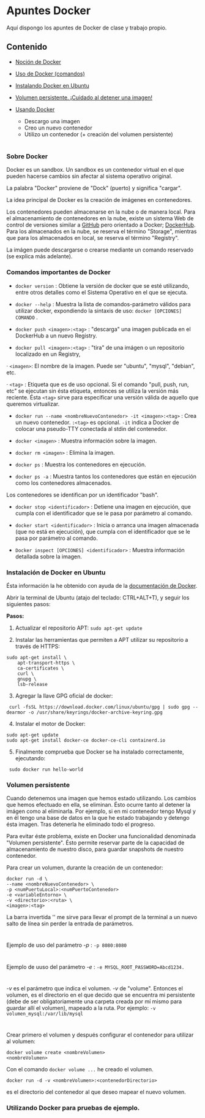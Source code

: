 # Apuntes Docker

Aquí dispongo los apuntes de Docker de clase y trabajo propio.

## Contenido

* [Noción de Docker](#nocion)

* [Uso de Docker (comandos)](#usoDocker)

* [Instalando Docker en Ubuntu](#instalar)

* [Volumen persistente. ¡Cuidado al detener una imagen!](#persistente)

* [Usando Docker](#usoDock)
  * Descargo una imagen
  * Creo un nuevo contenedor
  * Utilizo un contenedor (+ creación del volumen persistente)

#
### <a name="nocion">Sobre Docker</a>

Docker es un sandbox. Un sandbox es un contenedor virtual en el que pueden hacerse cambios sin afectar al sistema operativo original.

La palabra "Docker" proviene de "Dock" (puerto) y significa "cargar".

La idea principal de Docker es la creación de imágenes en contenedores.

Los contenedores pueden almacenarse en la nube o de manera local.
Para el almacenamiento de contenedores en la nube, existe un sistema Web de control de versiones similar a [GitHub](https://github.com) pero orientado a Docker; [DockerHub](https://hub.docker.com).
Para los almacenados en la nube, se reserva el término "Storage", mientras que para los almacenados en local, se reserva el término "Registry".

La imágen puede descargarse o crearse mediante un comando reservado (se explica más adelante).

### <a name="usoDocker">Comandos importantes de Docker</a>

- `docker version` : Obtiene la versión de docker que se esté utilizando, entre otros detalles como el Sistema Operativo en el                    que se ejecuta.

- `docker --help` : Muestra la lista de comandos-parámetro válidos para utilizar docker, expondiendo la sintaxis de uso:
                  `docker [OPCIONES] COMANDO` .

- `docker push <imagen>:<tag>` : "descarga" una imagen publicada en el DockerHub a un nuevo Registry.

- `docker pull <imagen>:<tag>`  : "tira" de una imágen o un repositorio localizado en un Registry,

· `<imagen>`: El nombre de la imagen. Puede ser "ubuntu", "mysql", "debian", etc.

· `<tag>` : Etiqueta que es de uso opcional. Si el comando "pull, push, run, etc" se ejecutan sin ésta etiqueta, entonces se             utiliza la versión más reciente. Ésta `<tag>` sirve para especificar una versión válida de aquello que queremos             virtualizar.

- `docker run --name <nombreNuevoContenedor> -it <imagen>:<tag>` : Crea un nuevo contenedor. `:<tag>` es opcional.
                                                                   `-it` indica a Docker de colocar una pseudo-TTY conectada
                                                                    al stdin del contenedor.

- `docker <imagen>` : Muestra información sobre la imagen.

- `docker rm <imagen>` : Elimina la imagen.

- `docker ps` : Muestra los contenedores en ejecución.

- `docker ps -a` : Muestra tantos los contenedores que están en ejecución como los contenedores almacenados.

Los contenedores se identifican por un identificador "bash".

- `docker stop <identificador>` : Detiene una imagen en ejecución, que cumpla con el identificador que se le pasa por parámetro al comando.

- `docker start <identificador>` : Inicia o arranca una imagen almacenada (que no está en ejecución), que cumpla con el identificador que se le pasa por parámetro al comando.

- `Docker inspect [OPCIONES] <identificador>` : Muestra información detallada sobre la imagen.

<a name="instalar"></a>
### Instalación de Docker en Ubuntu

Ésta información la he obtenido con ayuda de la [documentación de Docker](https://docs.docker.com/engine/install/ubuntu/).

Abrir la terminal de Ubuntu (atajo del teclado: CTRL+ALT+T), y seguir los siguientes pasos:

**Pasos:**

1. Actualizar el repositorio APT: `sudo apt-get update`

2. Instalar las herramientas que permiten a APT utilizar su repositorio a través de HTTPS:
```
sudo apt-get install \
    apt-transport-https \
    ca-certificates \
    curl \
    gnupg \
    lsb-release
```

3. Agregar la llave GPG oficial de docker:

` curl -fsSL https://download.docker.com/linux/ubuntu/gpg | sudo gpg --dearmor -o /usr/share/keyrings/docker-archive-keyring.gpg`

4. Instalar el motor de Docker:

```
sudo apt-get update
sudo apt-get install docker-ce docker-ce-cli containerd.io
```
5. Finalmente comprueba que Docker se ha instalado correctamente, ejecutando:

` sudo docker run hello-world`

### <a name="persistente">Volumen persistente</a>

Cuando detenemos una imagen que hemos estado utilizando. Los cambios que hemos efectuado en ella, se eliminan. Ésto ocurre tanto al detener la imágen como al eliminarla.
Por ejemplo, si en mi contenedor tengo Mysql y en él tengo una base de datos en la que he estado trabajando y detengo ésta imagen. Tras detenerla he eliminado todo el progreso.

Para evitar éste problema, existe en Docker una funcionalidad denominada "Volumen persistente". Ésto permite 
reservar parte de la capacidad de almacenamiento de nuestro disco, para guardar snapshots de nuestro contenedor.

Para crear un volumen, durante la creación de un contenedor:

```
docker run -d \
--name <nombreNuevoContenedor> \
-p <numPuertuLocal>:<numPuertoContenedor>
-e <variableEntorno> \
-v <directorio>:<ruta> \
<imagen>:<tag>
```

La barra invertida '\' me sirve para llevar el prompt de la terminal a un nuevo salto de línea sin perder la entrada de parámetros.

#
Ejemplo de uso del parámetro *-p* : `-p 8080:8080`
#
Ejemplo de uuso del parámetro *-e* : `-e MYSQL_ROOT_PASSWORD=Abcd1234.`
#
*-v* es el parámetro que indica el volumen. *-v* de "volume". Entonces el volumen, es el directorio en el que decido que se encuentra mi persistente (debe de ser obligatoriamente una carpeta creada por mí mismo para guardar allí el volumen), mapeado a la ruta. Por ejemplo: `-v volumen_mysql:/var/lib/mysql`
#

Crear primero el volumen y después configurar el contenedor para utilizar al volumen:

```
docker volume create <nombreVolumen>
<nombreVolumen>
```

Con el comando `docker volume ...` he creado el volumen.

```
docker run -d -v <nombreVolumen>:<contenedorDirectorio>
```

<contenedorDirectorio> es el directorio del contenedor al que deseo mapear el nuevo volumen.

### <a name="usoDock">Utilizando Docker para pruebas de ejemplo.</a>
